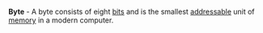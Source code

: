 **Byte** - A byte consists of eight [bits](/docs/Resources/Glossary/Bit) and is the smallest [addressable](docs/Resources/Glossary/Memory%20Address.md) unit of [memory](docs/Resources/Glossary/Memory.md) in a modern computer.
